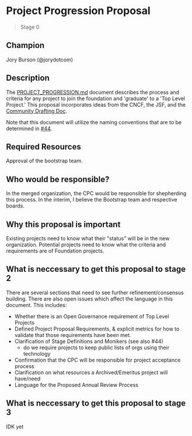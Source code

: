 # Project Progression Proposal
>  Stage 0

## Champion

Jory Burson (@jorydotcom)

## Description

The [PROJECT_PROGRESSION.md][] document describes the process and criteria for any project to join the foundation and 'graduate' to a 'Top Level Project.' This proposal incorporates ideas from the CNCF, the JSF, and the [Community Drafting Doc](https://docs.google.com/presentation/d/1qUcvZz4wmQtwcWu9rWjxFNmWw5plD9-4_7mtvQvCegk/edit#slide=id.g45c3106792_4_115).

Note that this document will utilize the naming conventions that are to be determined in [#44](https://github.com/nodejs/bootstrap/issues/44#issuecomment-440026298). 

## Required Resources

Approval of the bootstrap team.

## Who would be responsible?

In the merged organization, the CPC would be responsible for shepherding this process. In the interim, I believe the Bootstrap team and respective boards.

## Why this proposal is important

Existing projects need to know what their "status" will be in the new organization. Potential projects need to know what the criteria and requirements are of Foundation projects. 

## What is neccessary to get this proposal to stage 2

There are several sections that need to see further refinement/consensus building. There are also open issues which affect the language in this document. This includes: 

* Whether there is an Open Governance requirement of Top Level Projects
* Defined Project Proposal Requirements, & explicit metrics for how to validate that those requirements have been met.
* Clarification of Stage Definitions and Monikers (see also #44)
  * do we require projects to keep public lists of orgs using their technology
* Confirmation that the CPC will be responsible for project acceptance process
* Clarification on what resources a Archived/Emeritus project will have/need
* Language for the Proposed Annual Review Process


## What is neccessary to get this proposal to stage 3

IDK yet

[PROJECT_PROGRESSION.md]: ./PROJECT_PROGRESSION.md
